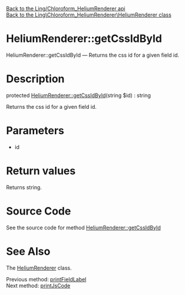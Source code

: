 [Back to the Ling/Chloroform_HeliumRenderer api](https://github.com/lingtalfi/Chloroform_HeliumRenderer/blob/master/doc/api/Ling/Chloroform_HeliumRenderer.md)<br>
[Back to the Ling\Chloroform_HeliumRenderer\HeliumRenderer class](https://github.com/lingtalfi/Chloroform_HeliumRenderer/blob/master/doc/api/Ling/Chloroform_HeliumRenderer/HeliumRenderer.md)


HeliumRenderer::getCssIdById
================



HeliumRenderer::getCssIdById — Returns the css id for a given field id.




Description
================


protected [HeliumRenderer::getCssIdById](https://github.com/lingtalfi/Chloroform_HeliumRenderer/blob/master/doc/api/Ling/Chloroform_HeliumRenderer/HeliumRenderer/getCssIdById.md)(string $id) : string




Returns the css id for a given field id.




Parameters
================


- id

    


Return values
================

Returns string.








Source Code
===========
See the source code for method [HeliumRenderer::getCssIdById](https://github.com/lingtalfi/Chloroform_HeliumRenderer/blob/master/HeliumRenderer.php#L1311-L1314)


See Also
================

The [HeliumRenderer](https://github.com/lingtalfi/Chloroform_HeliumRenderer/blob/master/doc/api/Ling/Chloroform_HeliumRenderer/HeliumRenderer.md) class.

Previous method: [printFieldLabel](https://github.com/lingtalfi/Chloroform_HeliumRenderer/blob/master/doc/api/Ling/Chloroform_HeliumRenderer/HeliumRenderer/printFieldLabel.md)<br>Next method: [printJsCode](https://github.com/lingtalfi/Chloroform_HeliumRenderer/blob/master/doc/api/Ling/Chloroform_HeliumRenderer/HeliumRenderer/printJsCode.md)<br>

